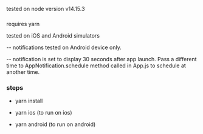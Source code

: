 tested on node version v14.15.3

###

requires yarn

tested on iOS and Android simulators

-- notifications tested on Android device only.

-- notification is set to display 30 seconds after app launch. Pass a different time
to AppNotification.schedule method called in App.js to schedule at another time.

### steps

- yarn install

- yarn ios (to run on ios)

- yarn android (to run on android)
